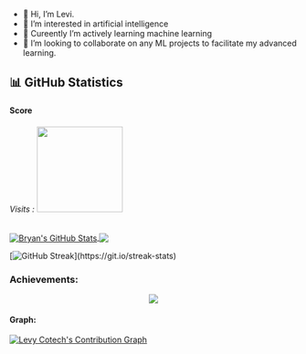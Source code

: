 - 👋 Hi, I’m Levi.
- 👀 I’m interested in artificial intelligence
- 🌱 Cureently I’m actively learning machine learning
- 💞️ I’m looking to collaborate on any ML projects to facilitate my advanced learning.

<!---
Mach-Levi/Mach-Levi is a ✨ special ✨ repository because its `README.md` (this file) appears on your GitHub profile.
You can click the Preview link to take a look at your changes.
--->

## 📊 GitHub Statistics
#### Score
<h6 >Visits : <img src="https://profile-counter.glitch.me/Mach-Levi/count.svg" width="150px"/></h6>
<a href="https://github.com/Mach-Levi/Mach-Levi">
  <img align="center" src="https://github-readme-stats.vercel.app/api?username=Mach-Levi&show_icons=true&line_height=27&count_private=true&title_color=f48c06&text_color=c9cacc&icon_color=2bbc8a&bg_color=000000" alt="Bryan's GitHub Stats" />
</a><a href="https://github.com/Mach-Levi/github-readme-stats">
  <img align="center" src="https://github-readme-stats.vercel.app/api/top-langs/?username=Mach-Levi&theme=highcontrast" />
</a>

[![GitHub Streak](https://github-readme-streak-stats.herokuapp.com/?user=Mach-Levi&theme=highcontrast&layout=compa")](https://git.io/streak-stats)

### Achievements:

<div align="center">  
<img align="center" src="https://github-profile-trophy.vercel.app/?username=Mach-Levi&margin-w=15&margin-h=15" />

</div>

#### Graph:
<!-- https://github.com/Mach-Levi/github-readme-activity-graph -->
<a href="https://github.com/Mach-Levi/github-readme-activity-graph"><img alt="Levy Cotech's Contribution Graph" src="https://activity-graph.herokuapp.com/graph?username=Mach-Levi&bg_color=1F222E&color=F8D866&line=31e981&point=FFFFFF&hide_border=true" /></a>
